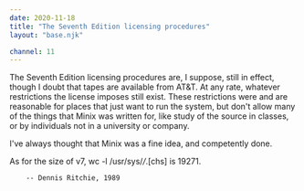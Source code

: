 ```yaml
---
date: 2020-11-18
title: "The Seventh Edition licensing procedures"
layout: "base.njk"

channel: 11
---
```


The Seventh Edition licensing procedures are, I suppose, still in effect,
though I doubt that tapes are available from AT&T.  At any rate, whatever
restrictions the license imposes still exist.  These restrictions were and
are reasonable for places that just want to run the system, but don't allow
many of the things that Minix was written for, like study of the source in
classes, or by individuals not in a university or company.

I've always thought that Minix was a fine idea, and competently done.

As for the size of v7, wc -l /usr/sys/*/*.[chs] is 19271.

		-- Dennis Ritchie, 1989

